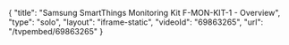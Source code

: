 {
    "title": "Samsung SmartThings Monitoring Kit F-MON-KIT-1 - Overview",
    "type": "solo",
    "layout": "iframe-static",
    "videoId": "69863265",
    "url": "\/tvpembed\/69863265"
}